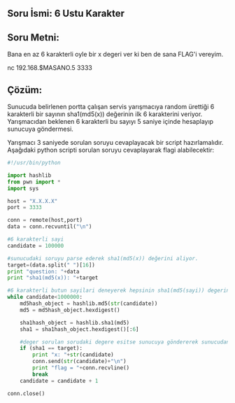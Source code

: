 
## Soru İsmi: 6 Ustu Karakter

## Soru Metni: 

Bana en az 6 karakterli oyle bir x degeri ver ki ben de sana FLAG'i vereyim.

nc 192.168.$MASANO.5 3333

## Çözüm: 

Sunucuda belirlenen portta çalışan servis yarışmacıya random ürettiği 6 karakterli bir sayının sha1(md5(x)) değerinin ilk 6 karakterini veriyor. 
Yarışmacıdan beklenen 6 karakterli bu sayıyı 5 saniye içinde hesaplayıp sunucuya göndermesi.

Yarışmacı 3 saniyede sorulan soruyu cevaplayacak bir script hazırlamalıdır. Aşağıdaki python scripti sorulan soruyu cevaplayarak flagi alabilecektir:

```python
#!/usr/bin/python

import hashlib
from pwn import *
import sys

host = "X.X.X.X"
port = 3333

conn = remote(host,port)
data = conn.recvuntil("\n")

#6 karakterli sayi
candidate = 100000

#sunucudaki soruyu parse ederek sha1(md5(x)) değerini aliyor.
target=(data.split(" ")[16])
print "question: "+data
print "sha1(md5(x)): "+target

#6 karakterli butun sayilari deneyerek hepsinin sha1(md5(sayi)) degerini hesapliyor.
while candidate<1000000:
	md5hash_object = hashlib.md5(str(candidate))
    md5 = md5hash_object.hexdigest()

	sha1hash_object = hashlib.sha1(md5)
	sha1 = sha1hash_object.hexdigest()[:6]

	#deger sorulan sorudaki degere esitse sunucuya göndererek sunucudan donen cevabi aliyor.
	if (sha1 == target):
		print "x: "+str(candidate)
		conn.send(str(candidate)+"\n")
		print "flag = "+conn.recvline()
		break
	candidate = candidate + 1

conn.close()
```

